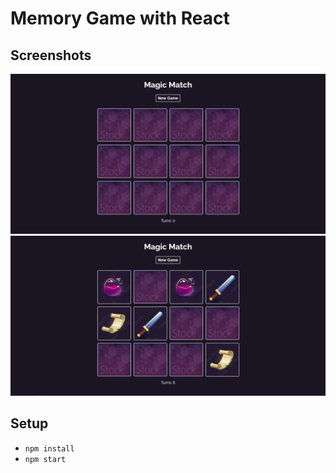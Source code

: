 # Memory Game with React

## Screenshots
![Screenshot](public/img/1.png)
![Screenshot](public/img/2.png)

## Setup
- ```npm install```
- ```npm start```